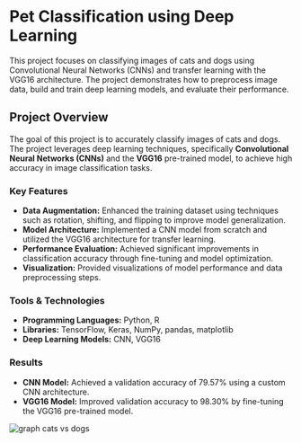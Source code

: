# Pet Classification using Deep Learning

This project focuses on classifying images of cats and dogs using Convolutional Neural Networks (CNNs) and transfer learning with the VGG16 architecture. The project demonstrates how to preprocess image data, build and train deep learning models, and evaluate their performance.

## Project Overview

The goal of this project is to accurately classify images of cats and dogs. The project leverages deep learning techniques, specifically **Convolutional Neural Networks (CNNs)** and the **VGG16** pre-trained model, to achieve high accuracy in image classification tasks.

### Key Features

* **Data Augmentation:** Enhanced the training dataset using techniques such as rotation, shifting, and flipping to improve model generalization.
* **Model Architecture:** Implemented a CNN model from scratch and utilized the VGG16 architecture for transfer learning.
* **Performance Evaluation:** Achieved significant improvements in classification accuracy through fine-tuning and model optimization.
* **Visualization:** Provided visualizations of model performance and data preprocessing steps.

### Tools & Technologies

* **Programming Languages:** Python, R
* **Libraries:** TensorFlow, Keras, NumPy, pandas, matplotlib
* **Deep Learning Models:** CNN, VGG16

### Results

* **CNN Model:** Achieved a validation accuracy of 79.57% using a custom CNN architecture.
* **VGG16 Model:** Improved validation accuracy to 98.30% by fine-tuning the VGG16 pre-trained model.
  
![graph cats vs dogs](https://github.com/user-attachments/assets/7a42c75f-70a5-4cf2-a18b-25665490ff74)

